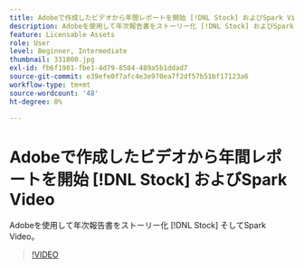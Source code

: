 ```yaml
---
title: Adobeで作成したビデオから年間レポートを開始 [!DNL Stock] およびSpark Video
description: Adobeを使用して年次報告書をストーリー化 [!DNL Stock] およびSpark Video
feature: Licensable Assets
role: User
level: Beginner, Intermediate
thumbnail: 331808.jpg
exl-id: fb6f1901-fbe1-4d79-8584-489a5b1ddad7
source-git-commit: e39efe0f7afc4e3e970ea7f2df57b51bf17123a6
workflow-type: tm+mt
source-wordcount: '48'
ht-degree: 0%

---
```


# Adobeで作成したビデオから年間レポートを開始 [!DNL Stock] およびSpark Video

Adobeを使用して年次報告書をストーリー化 [!DNL Stock] そしてSpark Video。

>[!VIDEO](https://video.tv.adobe.com/v/331808?hidetitle=true)
